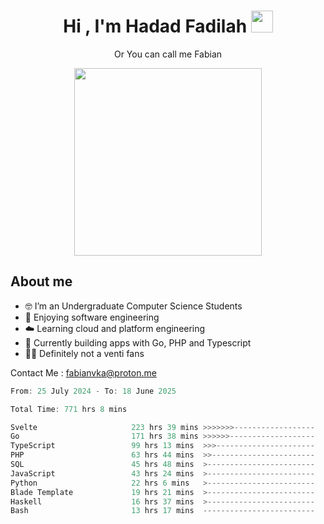 <h1 align="center">Hi , I'm Hadad Fadilah  <img src="https://media.giphy.com/media/hvRJCLFzcasrR4ia7z/giphy.gif" width="35" ></h1>
<p align="center"><span>Or You can call me <span style="font: bold">Fabian</span></p>
<p align="center">
<img src="https://media.tenor.com/78dNivDemDAAAAAi/speech-bubble-venti.gif" width="300"/>    
</p>

##  About me
- 🤓 I’m an Undergraduate Computer Science Students
- 🍰 Enjoying software engineering
- ☁️ Learning cloud and platform engineering
- 🧰 Currently building apps with Go, PHP and Typescript 
- 🏃‍♂️ Definitely not a venti fans

Contact Me : fabianvka@proton.me

<!--START_SECTION:waka-->

```go
From: 25 July 2024 - To: 18 June 2025

Total Time: 771 hrs 8 mins

Svelte                     223 hrs 39 mins >>>>>>>------------------   28.75 %
Go                         171 hrs 38 mins >>>>>>-------------------   22.06 %
TypeScript                 99 hrs 13 mins  >>>----------------------   12.76 %
PHP                        63 hrs 44 mins  >>-----------------------   08.19 %
SQL                        45 hrs 48 mins  >------------------------   05.89 %
JavaScript                 43 hrs 24 mins  >------------------------   05.58 %
Python                     22 hrs 6 mins   >------------------------   02.84 %
Blade Template             19 hrs 21 mins  >------------------------   02.49 %
Haskell                    16 hrs 37 mins  >------------------------   02.14 %
Bash                       13 hrs 17 mins  -------------------------   01.71 %
```

<!--END_SECTION:waka-->




<!--
**Fadil-Tao/Fadil-Tao** is a ✨ _special_ ✨ repository because its `README.md` (this file) appears on your GitHub profile.


